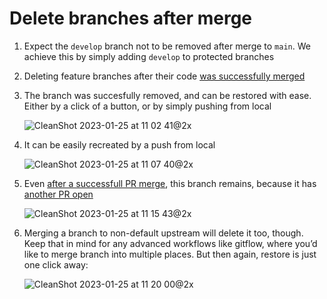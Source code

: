 # Delete branches after merge

1. Expect the `develop` branch not to be removed after merge to `main`. We achieve this by simply adding `develop` to protected branches
2. Deleting feature branches after their code [was successfully merged](https://github.com/mlebkowski/delete-branches-after-merge/pull/2)
3. The branch was succesfully removed, and can be restored with ease. Either by a click of a button, or by simply pushing from local

   ![CleanShot 2023-01-25 at 11 02 41@2x](https://user-images.githubusercontent.com/848731/214534658-3e98a1c0-8afc-4a75-8682-27e40931000d.png)

4. It can be easily recreated by a push from local

   ![CleanShot 2023-01-25 at 11 07 40@2x](https://user-images.githubusercontent.com/848731/214535800-c20664e6-d6e1-458c-890e-6a39ebaffe76.png)

5. Even [after a successfull PR merge](https://github.com/mlebkowski/delete-branches-after-merge/pull/4), this branch remains, because it has [another PR open](https://github.com/mlebkowski/delete-branches-after-merge/pull/3)

   ![CleanShot 2023-01-25 at 11 15 43@2x](https://user-images.githubusercontent.com/848731/214537226-271f3017-1c36-46a0-893e-c04a2bdff7f5.png)

6. Merging a branch to non-default upstream will delete it too, though. Keep that in mind for any advanced workflows like gitflow, where you’d like to merge branch into multiple places. But then again, restore is just one click away:

   ![CleanShot 2023-01-25 at 11 20 00@2x](https://user-images.githubusercontent.com/848731/214538110-1ce71690-3d0d-41c4-9fc7-4d3834b75f23.png)

